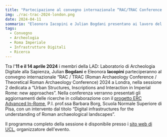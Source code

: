 ```yaml
---
title: "Partecipazione al convegno internazionale “RAC/TRAC Conference 2024. Sessione “Urban Structures, Inscriptions and Interaction in Imperial Rome: new approaches”"
img: ./rac-trac-2024-london.png
date: 2024-04-11
sommario: "Eleonora Iacopini e Julian Bogdani presentano ai lavoro del RAC / TRAC 2024 a Londra i lavori del LAD per il progetto InRome della Scuola Normale Superiore di Pisa"
tags:
  - Convegno
  - Archeologia
  - Roma Imperiale
  - Infrastrutture Digitali
  - Ricerca
---
```



Tra l'**11 e il 14 aprile 2024** i membri della LAD: Laboratorio di Archeologia Digitale alla Sapienza, Julian **Bogdani** e Eleonora **Iacopini** parteciperanno al convegno internazionale “RAC / TRAC (Roman Archaeology Conference / Theoretical Roman Archaeology Conference) 2024 a Londra, nella sessione 2 dedicata a “Urban Structures, Inscriptions and Interaction in Imperial Rome: new approaches”.
Nella conferenza verranno presentati gli aggiornamenti delle ricerche in collaborazione con il [progetto ERC Advanced In-Rome](../ricerca/inrome/), P.I. prof.ssa Barbara Borg, Scuola Normale Superiore di Pisa, con un intervento dal titolo “Digital infrastructures for the understanding of Roman archaeological landscapes”.

Il programma completo della sessione è disponibile presso i [sito web di UCL](https://www.ucl.ac.uk/archaeology/news-events/conferences/ractrac-conference-2024-timetable/ractrac-session-2-urban-structures), organizzatore dell'evento.

